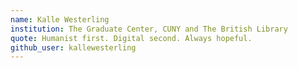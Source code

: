 ```yaml
---
name: Kalle Westerling
institution: The Graduate Center, CUNY and The British Library
quote: Humanist first. Digital second. Always hopeful.
github_user: kallewesterling
---
```

